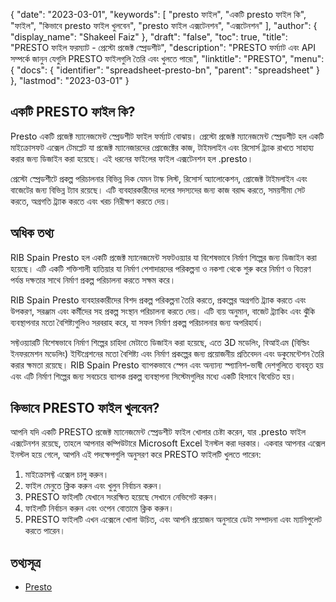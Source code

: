 {
  "date": "2023-03-01",
  "keywords": [
"presto ফাইল",
"একটি presto ফাইল কি",
"ফাইল",
"কিভাবে presto ফাইল খুলবেন",
"presto ফাইল এক্সটেনশন",
"এক্সটেনশন"
],
  "author": {
    "display_name": "Shakeel Faiz"
},
  "draft": "false",
  "toc": true,
  "title": "PRESTO ফাইল ফরম্যাট - প্রেস্টো প্রজেক্ট স্প্রেডশীট",
  "description": "PRESTO ফর্ম্যাট এবং API সম্পর্কে জানুন যেগুলি PRESTO ফাইলগুলি তৈরি এবং খুলতে পারে৷",
  "linktitle": "PRESTO",
  "menu": {
    "docs": {
      "identifier": "spreadsheet-presto-bn",
      "parent": "spreadsheet"
}
},
  "lastmod": "2023-03-01"
}

## একটি PRESTO ফাইল কি?

Presto একটি প্রজেক্ট ম্যানেজমেন্ট স্প্রেডশীট ফাইল ফর্ম্যাট বোঝায়। প্রেস্টো প্রজেক্ট ম্যানেজমেন্ট স্প্রেডশীট হল একটি মাইক্রোসফট এক্সেল টেমপ্লেট যা প্রজেক্ট ম্যানেজারদের প্রোজেক্টের কাজ, টাইমলাইন এবং রিসোর্স ট্র্যাক রাখতে সাহায্য করার জন্য ডিজাইন করা হয়েছে। এই ধরনের ফাইলের ফাইল এক্সটেনশন হল .presto।

প্রেস্টো স্প্রেডশীটে প্রকল্প পরিচালনার বিভিন্ন দিক যেমন টাস্ক লিস্ট, রিসোর্স অ্যালোকেশন, প্রোজেক্ট টাইমলাইন এবং বাজেটের জন্য বিভিন্ন ট্যাব রয়েছে। এটি ব্যবহারকারীদের দলের সদস্যদের জন্য কাজ বরাদ্দ করতে, সময়সীমা সেট করতে, অগ্রগতি ট্র্যাক করতে এবং খরচ নিরীক্ষণ করতে দেয়।

## অধিক তথ্য

RIB Spain Presto হল একটি প্রজেক্ট ম্যানেজমেন্ট সফটওয়্যার যা বিশেষভাবে নির্মাণ শিল্পের জন্য ডিজাইন করা হয়েছে। এটি একটি শক্তিশালী হাতিয়ার যা নির্মাণ পেশাদারদের পরিকল্পনা ও নকশা থেকে শুরু করে নির্মাণ ও বিতরণ পর্যন্ত দক্ষতার সাথে নির্মাণ প্রকল্প পরিচালনা করতে সক্ষম করে।

RIB Spain Presto ব্যবহারকারীদের বিশদ প্রকল্প পরিকল্পনা তৈরি করতে, প্রকল্পের অগ্রগতি ট্র্যাক করতে এবং উপকরণ, সরঞ্জাম এবং কর্মীদের সহ প্রকল্প সংস্থান পরিচালনা করতে দেয়। এটি ব্যয় অনুমান, বাজেট ট্র্যাকিং এবং ঝুঁকি ব্যবস্থাপনার মতো বৈশিষ্ট্যগুলিও সরবরাহ করে, যা সফল নির্মাণ প্রকল্প পরিচালনার জন্য অপরিহার্য।

সফ্টওয়্যারটি বিশেষভাবে নির্মাণ শিল্পের চাহিদা মেটাতে ডিজাইন করা হয়েছে, এতে 3D মডেলিং, বিআইএম (বিল্ডিং ইনফরমেশন মডেলিং) ইন্টিগ্রেশনের মতো বৈশিষ্ট্য এবং নির্মাণ প্রকল্পের জন্য প্রয়োজনীয় প্রতিবেদন এবং ডকুমেন্টেশন তৈরি করার ক্ষমতা রয়েছে। RIB Spain Presto ব্যাপকভাবে স্পেন এবং অন্যান্য স্প্যানিশ-ভাষী দেশগুলিতে ব্যবহৃত হয় এবং এটি নির্মাণ শিল্পের জন্য সবচেয়ে ব্যাপক প্রকল্প ব্যবস্থাপনা সিস্টেমগুলির মধ্যে একটি হিসাবে বিবেচিত হয়।

## কিভাবে PRESTO ফাইল খুলবেন?

আপনি যদি একটি PRESTO প্রজেক্ট ম্যানেজমেন্ট স্প্রেডশীট ফাইল খোলার চেষ্টা করেন, যার .presto ফাইল এক্সটেনশন রয়েছে, তাহলে আপনার কম্পিউটারে Microsoft Excel ইনস্টল করা দরকার। একবার আপনার এক্সেল ইনস্টল হয়ে গেলে, আপনি এই পদক্ষেপগুলি অনুসরণ করে PRESTO ফাইলটি খুলতে পারেন:

1. মাইক্রোসফ্ট এক্সেল চালু করুন।
2. ফাইল মেনুতে ক্লিক করুন এবং খুলুন নির্বাচন করুন।
3. PRESTO ফাইলটি যেখানে সংরক্ষিত হয়েছে সেখানে নেভিগেট করুন।
4. ফাইলটি নির্বাচন করুন এবং ওপেন বোতামে ক্লিক করুন।
5. PRESTO ফাইলটি এখন এক্সেলে খোলা উচিত, এবং আপনি প্রয়োজন অনুসারে ডেটা সম্পাদনা এবং ম্যানিপুলেট করতে পারেন।

## তথ্যসূত্র
* [Presto](https://www.rib-software.es/)
